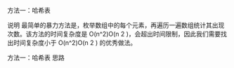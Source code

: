 方法一：哈希表

说明
最简单的暴力方法是，枚举数组中的每个元素，再遍历一遍数组统计其出现次数。该方法的时间复杂度是 O(n^2)O(n
2
)，会超出时间限制，因此我们需要找出时间复杂度小于 O(n^2)O(n
2
) 的优秀做法。

方法一：哈希表
思路
